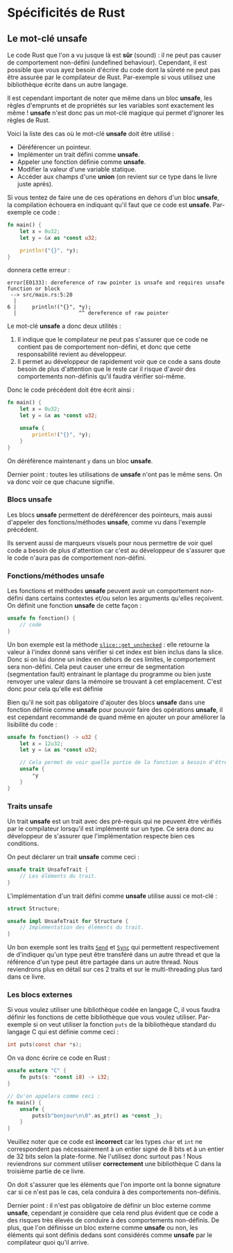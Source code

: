 # Spécificités de Rust

## Le mot-clé unsafe

Le code Rust que l'on a vu jusque là est __sûr__ (sound) : il ne peut pas causer de comportement non-défini (undefined behaviour). Cependant, il est possible que vous ayez besoin d'écrire du code dont la sûreté ne peut pas être assurée par le compilateur de Rust. Par-exemple si vous utilisez une bibliothèque écrite dans un autre langage.

Il est cependant important de noter que même dans un bloc __unsafe__, les règles d'emprunts et de propriétés sur les variables sont exactement les même ! __unsafe__ n'est donc pas un mot-clé magique qui permet d'ignorer les règles de Rust.

Voici la liste des cas où le mot-clé __unsafe__ doit être utilisé :

 * Déréférencer un pointeur.
 * Implémenter un trait défini comme __unsafe__.
 * Appeler une fonction définie comme __unsafe__.
 * Modifier la valeur d'une variable statique.
 * Accéder aux champs d'une __union__ (on revient sur ce type dans le livre juste après).

Si vous tentez de faire une de ces opérations en dehors d'un bloc __unsafe__, la compilation échouera en indiquant qu'il faut que ce code est __unsafe__. Par-exemple ce code :

```rust
fn main() {
    let x = 0u32;
    let y = &x as *const u32;

    println!("{}", *y);
}
```

donnera cette erreur :

```console
error[E0133]: dereference of raw pointer is unsafe and requires unsafe function or block
 --> src/main.rs:5:20
  |
6 |     println!("{}", *y);
  |                    ^^ dereference of raw pointer
```

Le mot-clé __unsafe__ a donc deux utilités :

 1. Il indique que le compilateur ne peut pas s'assurer que ce code ne contient pas de comportement non-défini, et donc que cette responsabilité revient au développeur.
 2. Il permet au développeur de rapidement voir que ce code a sans doute besoin de plus d'attention que le reste car il risque d'avoir des comportements non-définis qu'il faudra vérifier soi-même.

Donc le code précédent doit être écrit ainsi :

```rust
fn main() {
    let x = 0u32;
    let y = &x as *const u32;

    unsafe {
        println!("{}", *y);
    }
}
```

On déréférence maintenant `y` dans un bloc __unsafe__.

Dernier point : toutes les utilisations de __unsafe__ n'ont pas le même sens. On va donc voir ce que chacune signifie.

### Blocs unsafe

Les blocs __unsafe__ permettent de déréférencer des pointeurs, mais aussi d'appeler des fonctions/méthodes __unsafe__, comme vu dans l'exemple précédent.

Ils servent aussi de marqueurs visuels pour nous permettre de voir quel code a besoin de plus d'attention car c'est au développeur de s'assurer que le code n'aura pas de comportement non-défini.

### Fonctions/méthodes unsafe

Les fonctions et méthodes __unsafe__ peuvent avoir un comportement non-défini dans certains contextes et/ou selon les arguments qu'elles reçoivent. On définit une fonction __unsafe__ de cette façon :

```rust
unsafe fn fonction() {
    // code
}
```

Un bon exemple est la méthode [`slice::get_unchecked`](https://doc.rust-lang.org/stable/std/primitive.slice.html#method.get_unchecked) : elle retourne la valeur à l'index donné sans vérifier si cet index est bien inclus dans la slice. Donc si on lui donne un index en dehors de ces limites, le comportement sera non-défini. Cela peut causer une erreur de segmentation (segmentation fault) entrainant le plantage du programme ou bien juste renvoyer une valeur dans la mémoire se trouvant à cet emplacement. C'est donc pour cela qu'elle est définie

Bien qu'il ne soit pas obligatoire d'ajouter des blocs __unsafe__ dans une fonction définie comme __unsafe__ pour pouvoir faire des opérations __unsafe__, il est cependant recommandé de quand même en ajouter un pour améliorer la lisibilité du code :

```rust
unsafe fn fonction() -> u32 {
    let x = 12u32;
    let y = &x as *const u32;

    // Cela permet de voir quelle partie de la fonction a besoin d'être unsafe.
    unsafe {
        *y
    }
}
```

### Traits unsafe

Un trait __unsafe__ est un trait avec des pré-requis qui ne peuvent être vérifiés par le compilateur lorsqu'il est implémenté sur un type. Ce sera donc au développeur de s'assurer que l'implémentation respecte bien ces conditions.

On peut déclarer un trait __unsafe__ comme ceci :

```rust
unsafe trait UnsafeTrait {
    // Les éléments du trait.
}
```

L'implémentation d'un trait défini comme __unsafe__ utilise aussi ce mot-clé :

```rust
struct Structure;

unsafe impl UnsafeTrait for Structure {
    // Implémentation des éléments du trait.
}
```

Un bon exemple sont les traits [`Send`](https://doc.rust-lang.org/stable/std/marker/trait.Send.html) et [`Sync`](https://doc.rust-lang.org/stable/std/marker/trait.Sync.html) qui permettent respectivement de d'indiquer qu'un type peut être transféré dans un autre thread et que la référence d'un type peut être partagée dans un autre thread. Nous reviendrons plus en détail sur ces 2 traits et sur le multi-threading plus tard dans ce livre.

### Les blocs externes

Si vous voulez utiliser une bibliothèque codée en langage C, il vous faudra définir les fonctions de cette bibliothèque que vous voulez utiliser. Par-exemple si on veut utiliser la fonction `puts` de la bibliothèque standard du langage C qui est définie comme ceci :

```c
int puts(const char *s);
```

On va donc écrire ce code en Rust :

```rust
unsafe extern "C" {
    fn puts(s: *const i8) -> i32;
}

// Qu'on appelera comme ceci :
fn main() {
    unsafe {
        puts(b"bonjour\n\0".as_ptr() as *const _);
    }
}
```

Veuillez noter que ce code est __incorrect__ car les types `char` et `int` ne correspondent pas nécessairement à un entier signé de 8 bits et à un entier de 32 bits selon la plate-forme. Ne l'utilisez donc surtout pas ! Nous reviendrons sur comment utiliser __correctement__ une bibliothèque C dans la troisième partie de ce livre.

On doit s'assurer que les éléments que l'on importe ont la bonne signature car si ce n'est pas le cas, cela conduira à des comportements non-définis.

Dernier point : il n'est pas obligatoire de définir un bloc externe comme __unsafe__, cependant je considère que cela rend plus évident que ce code a des risques très élevés de conduire à des comportements non-définis. De plus, que l'on définisse un bloc externe comme __unsafe__ ou non, les éléments qui sont définis dedans sont considérés comme __unsafe__ par le compilateur quoi qu'il arrive.
